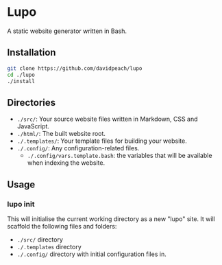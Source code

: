 # Lupo

A static website generator written in Bash.

## Installation
```bash
git clone https://github.com/davidpeach/lupo
cd ./lupo
./install
```

## Directories
- `./src/`: Your source website files written in Markdown, CSS and JavaScript.
- `./html/`: The built website root.
- `./.templates/`: Your template files for building your website.
- `./.config/`: Any configuration-related files.
  - `./.config/vars.template.bash`: the variables that will be available when indexing the website.

## Usage
### lupo init
This will initialise the current working directory as a new "lupo" site.
It will scaffold the following files and folders:
- `./src/` directory
- `./.templates` directory
- `./.config/` directory with initial configuration files in.
